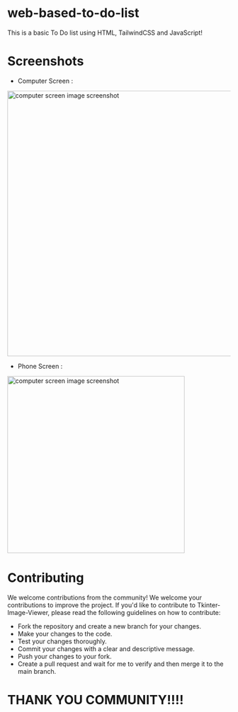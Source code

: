 # web-based-to-do-list
This is a basic To Do list using HTML, TailwindCSS and JavaScript!

# Screenshots
+ Computer Screen :
<img src="https://github.com/parthasdey2304/web-based-to-do-list/assets/131694386/360f68e6-e1c8-4256-bd09-317bb5d6cce1" alt="computer screen image screenshot" width="600px">



+ Phone Screen :
<img src="https://github.com/parthasdey2304/web-based-to-do-list/assets/131694386/4214027d-d00f-4cd2-89a7-8362759c7da5" alt="computer screen image screenshot" width="400px">


# Contributing
We welcome contributions from the community! We welcome your contributions to improve the project. If you'd like to contribute to Tkinter-Image-Viewer, please read the following guidelines on how to contribute:
+ Fork the repository and create a new branch for your changes.
+ Make your changes to the code.
+ Test your changes thoroughly.
+ Commit your changes with a clear and descriptive message.
+ Push your changes to your fork.
+ Create a pull request and wait for me to verify and then merge it to the main branch.

# THANK YOU COMMUNITY!!!!
 
